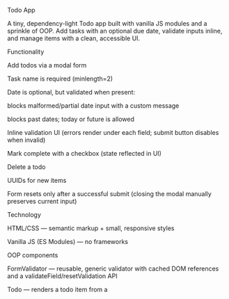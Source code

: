 Todo App

A tiny, dependency-light Todo app built with vanilla JS modules and a sprinkle of OOP. Add tasks with an optional due date, validate inputs inline, and manage items with a clean, accessible UI.

Functionality

Add todos via a modal form

Task name is required (minlength=2)

Date is optional, but validated when present:

blocks malformed/partial date input with a custom message

blocks past dates; today or future is allowed

Inline validation UI (errors render under each field; submit button disables when invalid)

Mark complete with a checkbox (state reflected in UI)

Delete a todo

UUIDs for new items

Form resets only after a successful submit (closing the modal manually preserves current input)

Technology

HTML/CSS — semantic markup + small, responsive styles

Vanilla JS (ES Modules) — no frameworks

OOP components

FormValidator — reusable, generic validator with cached DOM references and a validateField/resetValidation API

Todo — renders a todo item from a <template>, caches refs (_nameEl, _dateEl, _checkboxEl, _deleteBtn)

Custom date validation

Listeners on input, change, and focusout for reliable native <input type="date"> behavior

Custom messages for bad/partial input (e.g., “Please enter a valid date (MM-DD-YYYY)”)

Past date check using string comparison to avoid timezone gotchas

UUID v4 via ESM CDN import:

import { v4 as uuidv4 } from 'https://jspm.dev/uuid';

Getting Started
Run locally

Clone the repo

Serve with any static server (or open index.html directly)

Quick dev server:

npx serve .


Open http://localhost:3000 (or whatever port your server prints)

Key Scripts (optional)

If you’re using a simple static server, no build step is required.

Deployment

This project is deployed on GitHub Pages.

Live demo: https://serjykalstryke.github.io/se_project_todo-app/

How to deploy (quick)

Push your code to the main branch.

In your repo: Settings → Pages → Build and deployment → Source: Deploy from a branch → Branch: main / root.

Save. GitHub Pages will publish and give you a URL.

Notes / Decisions

Date field is optional by design; clearing it enables submit (assuming the name is valid).

Manual close of the modal does not reset the form; fields reset only after successful submission (per spec).

DOM queries for inputs/buttons are cached inside components for perf and clarity.

License

MIT